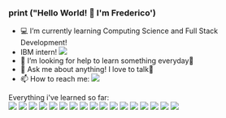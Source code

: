 ### print ("Hello World! 👋 I'm Frederico')


- 💻 I’m currently learning Computing Science and Full Stack Development!
- IBM intern!  <img src="https://img.icons8.com/color/48/000000/ibm.png"/>
- 🤔 I’m looking for help to learn something everyday🥇
- 💬 Ask me about anything! I love to talk🧡
- 📫 How to reach me: [<img src="https://img.icons8.com/color/48/000000/linkedin.png"/>](https://www.linkedin.com/in/frederico-reid-649601180/)

Everything i've learned so far:
<br>
<img src="https://img.icons8.com/color/48/000000/python.png"/> <img src="https://img.icons8.com/color/48/000000/c-programming.png"/> <img src="https://img.icons8.com/color/48/000000/c-plus-plus-logo.png"/> <img src="https://img.icons8.com/color/48/000000/javascript.png"/> <img src="https://img.icons8.com/color/48/000000/html-5.png"/> <img src="https://img.icons8.com/officel/40/000000/php-logo.png"/> <img src="https://img.icons8.com/color/48/000000/css3.png"/> <img src="https://img.icons8.com/ios-filled/50/000000/mysql-logo.png"/> <img src="https://img.icons8.com/color/48/000000/git.png"/> <img src="https://img.icons8.com/fluent/48/000000/github.png"/> <img src="https://img.icons8.com/color/48/000000/windows-10.png"/> <img src="https://img.icons8.com/color/48/000000/office-365.png"/> <img src="https://img.icons8.com/color/48/000000/visual-studio-code-2019.png"/>  <img src="https://img.icons8.com/color/48/000000/amazon-web-services.png"/>  <img src="https://img.icons8.com/color/48/000000/mongodb.png"/>  <img src="https://img.icons8.com/color/48/000000/nodejs.png"/>  <img src="https://img.icons8.com/nolan/64/react-native.png"/>  



<!--
**FredericoReid/FredericoReid** is a ✨ _special_ ✨ repository because its `README.md` (this file) appears on your GitHub profile.

Here are some ideas to get you started:

- 💻 I’m currently learning Computing Science and Full Stack Development!
- 👯 I’m looking to collaborate on ...
- 🤔 I’m looking for help with increase everyday🥇
- 💬 Ask me about ...
- 📫 How to reach me: https://www.linkedin.com/in/frederico-reid-649601180/
-->
